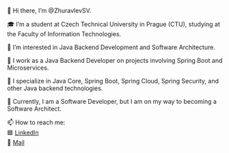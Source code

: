 👋 Hi there, I’m @ZhuravlevSV.

🎓 I’m a student at Czech Technical University in Prague (CTU), studying at the Faculty of Information Technologies.

👀 I’m interested in Java Backend Development and Software Architecture.

🌱 I work as a Java Backend Developer on projects involving Spring Boot and Microservices.

🌱 I specialize in Java Core, Spring Boot, Spring Cloud, Spring Security, and other Java backend technologies.

🌱 Currently, I am a Software Developer, but I am on my way to becoming a Software Architect.

📫 How to reach me:  
        🟦 [LinkedIn](https://www.linkedin.com/in/semen-zhuravlev-more/)  
        📧 [Mail](mailto:zhuravlev.more@gmail.com)


<!--
**ZhuravlevSV/ZhuravlevSV** is a ✨ _special_ ✨ repository because its `README.md` (this file) appears on your GitHub profile.

Here are some ideas to get you started:

Hi, I’m @antoosha.
🎓 I’m bachelor graduated student of Czech Technical University in Prague (CTU) Faculty Infromation Technologies.
👀 I’m interested in Java Backend Developing and Software Architecture.
🌱 I work as Java Backend Developer at the project with Spring Boot and Microservices.
🌱 I use Java Core, Spring Boot, Spring Cloud, Spring Security and other Java backend technologies.
🌱 Now I am Software Developer, but I am on my way to become Software Architect.
📫 How to reach me: Telegram @offoppa, e-mail akorol6969@gmail.com, LinkedIn https://www.linkedin.com/in/antoosha.


- 🔭 I’m currently working on ...
- 🌱 I’m currently learning ...
- 👯 I’m looking to collaborate on ...
- 🤔 I’m looking for help with ...
- 💬 Ask me about ...
- 📫 How to reach me: ...
- 😄 Pronouns: ...
- ⚡ Fun fact: ...
-->
